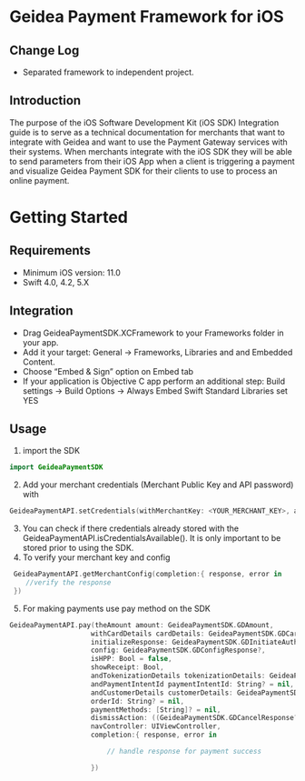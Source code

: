 # Geidea Payment Framework for iOS
## Change Log
- Separated framework to independent project.

## Introduction
The purpose of the iOS Software Development Kit (iOS SDK) Integration guide is to serve as a technical documentation for merchants that want to integrate with Geidea and want to use the Payment Gateway services with their systems. When merchants integrate with the iOS SDK they will be able to send parameters from their iOS App when a client is triggering a payment and visualize Geidea Payment SDK for their clients to use to process an online payment.

# Getting Started
## Requirements
- Minimum iOS version: 11.0
- Swift 4.0, 4.2, 5.X

## Integration
- Drag GeideaPaymentSDK.XCFramework to your Frameworks folder in your app.
- Add it your target: General -> Frameworks, Libraries and and Embedded Content.
- Choose “Embed & Sign” option on Embed tab
- If your application is Objective C app perform an additional step: Build settings -> Build Options -> Always Embed Swift Standard Libraries set YES

## Usage
1. import the SDK
```swift
import GeideaPaymentSDK
```
2. Add your merchant credentials (Merchant Public Key and API password) with
```swift
GeideaPaymentAPI.setCredentials(withMerchantKey: <YOUR_MERCHANT_KEY>, andPassword: <YOUR_PASSWORD>)
```
3. You can check if there credentials already stored with the GeideaPaymentAPI.isCredentialsAvailable(). It is only important to be stored prior to using the SDK.
4. To verify your merchant key and config
```swift
 GeideaPaymentAPI.getMerchantConfig(completion:{ response, error in
    //verify the response
 })
```
5. For making payments use pay method on the SDK
```swift
GeideaPaymentAPI.pay(theAmount amount: GeideaPaymentSDK.GDAmount, 
                    withCardDetails cardDetails: GeideaPaymentSDK.GDCardDetails, 
                    initializeResponse: GeideaPaymentSDK.GDInitiateAuthenticateResponse? = nil, 
                    config: GeideaPaymentSDK.GDConfigResponse?, 
                    isHPP: Bool = false, 
                    showReceipt: Bool, 
                    andTokenizationDetails tokenizationDetails: GeideaPaymentSDK.GDTokenizationDetails?,
                    andPaymentIntentId paymentIntentId: String? = nil, 
                    andCustomerDetails customerDetails: GeideaPaymentSDK.GDCustomerDetails?, 
                    orderId: String? = nil, 
                    paymentMethods: [String]? = nil, 
                    dismissAction: ((GeideaPaymentSDK.GDCancelResponse?, GeideaPaymentSDK.GDErrorResponse?) -> Void)? = nil, 
                    navController: UIViewController, 
                    completion:{ response, error in

                        // handle response for payment success

                    })
   ```

